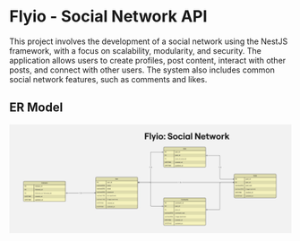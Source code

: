# Flyio - Social Network API


This project involves the development of a social network using the NestJS framework, with a focus on scalability, modularity, and security. The application allows users to create profiles, post content, interact with other posts, and connect with other users. The system also includes common social network features, such as comments and likes.

## 

## ER Model

![ER Model](./images/Flyio_er_model.jpg)